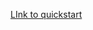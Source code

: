 [LInk to quickstart](https://github.com/angular/quickstart#create-a-new-project-based-on-the-quickstart)